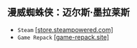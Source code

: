 ## 漫威蜘蛛侠：迈尔斯·墨拉莱斯
* `Steam` [[store.steampowered.com]](https://store.steampowered.com/app/1817190/Marvels_SpiderMan_Miles_Morales/)
* `Game Repack` [[game-repack.site]](https://game-repack.site/2024/04/23/marvels-spider-man-miles-morales-portable-v2-1012-build-12424782-dlc-included/)